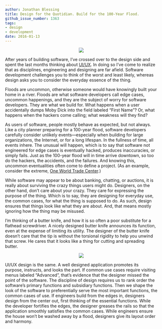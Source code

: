 ```yaml
---
author: Jonathan Blessing
title: Design for the Quotidian. Build for the 100-Year Flood.
github_issue_number: 1363
tags:
- design
- development
date: 2016-01-13
---
```


<div class="separator" style="clear: both; text-align: center;"><img border="0" src="/blog/2016/01/design-for-the-quotidian-build-for-the-100-year-flood/100YearFlood.jpg"/></div>

After years of building software, I’ve crossed over to the design side and spent the last months thinking about [UI/UX](http://www.uxisnotui.com). In doing so I’ve come to realize that as disciplines, engineering and designing are far afield. Software development challenges you to think of the worst and least likely, whereas design asks you to consider the everyday essence of the thing.

Floods are uncommon, otherwise someone would have knowingly built your home in a river. Floods are what software developers call edge cases, uncommon happenings, and they are the subject of worry for software developers. They are what we build for. What happens when a user accidentally dumps Moby Dick into the field labeled “First Name”? Or, what happens when the hackers come calling; what weakness will they find?

As users of software, people mostly behave as expected, but not always. Like a city planner preparing for a 100-year flood, software developers carefully consider unlikely events—​especially when building for large organizations, the Internet, or for a long lifespan. In the fullness of time, all events inhere. The unusual will happen, which is to say that software not engineered for edge cases is eventually hacked, produces inaccuracies, or simply fails. Just as the 100-year flood will in time arrive downtown, so too do the hackers, the accidents, and the failures. And knowing this, uncommon eventualities often come to define a project. (As an example, consider the extreme, [One World Trade Center](https://www.scientificamerican.com/article/shaping-up-10-engineering-and-design-facts-about-one-world-trade-center/).)

While software may appear to be about banking, chatting, or auctions, it is really about surviving the crazy things users might do. Designers, on the other hand, don’t care about your crazy. They care for expressing the purpose of the thing. Which is to say, they are designing for everyday use, the common cases, for what the thing is supposed to do. As such, design ensures that things look like what they are about. And, that means mostly ignoring how the thing may be misused.

I’m thinking of a butter knife, and how it is so often a poor substitute for a flathead screwdriver. A nicely designed butter knife announces its function, even at the expense of limiting its utility. The designer of the butter knife doesn’t care that the tip is without the torsional rigidity to help you unwind that screw. He cares that it looks like a thing for cutting and spreading butter.

<div class="separator" style="clear: both; text-align: center;"><img border="0" src="/blog/2016/01/design-for-the-quotidian-build-for-the-100-year-flood/butterknife.jpg"/></div>

UI/UX design is the same. A well designed application promotes its purpose, instructs, and looks the part. If common use cases require visiting menus labeled “Advanced”, that’s evidence that the designer missed the point of the software. The discipline of design requires us to rank order the software’s primary functions and subsidiary functions. Then we shape the look of the software to preferentially serve the most important functions, the common cases of use. If engineers build from the edges in, designers design from the center out, first thinking of the essential functions. While the developer fortifies the edges, the designer greases the rails so that the application smoothly satisfies the common cases. While engineers ensure the house won’t be washed away by a flood, designers give its layout order and harmony.
